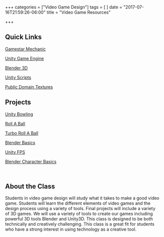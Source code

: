 +++
categories = ["Video Game Design"]
tags = [
]
date = "2017-07-16T21:59:26-06:00"
title = "Video Game Resources"

+++

## Quick Links

[Gamestar Mechanic](https://gamestarmechanic.com/)

[Unity Game Engine](https://unity3d.com/)

[Blender 3D](https://www.blender.org/)

[Unity Scripts](https://drive.google.com/open?id=0B0BVrD_GtJgxbnFVQThMZEx6R1k)

[Public Domain Textures](https://drive.google.com/open?id=0B0BVrD_GtJgxY2xCbmJ1d2lmUGM)



## Projects

[Unity Bowling](https://www.youtube.com/playlist?list=PLTZoMpB5Z4aDjQ-ltxXn54Fww2SKO1t4F)

[Roll A Ball](https://www.youtube.com/watch?v=RFlh8pTf4DU&list=PLX2vGYjWbI0Q-s4_lX0h4i2zbZqlg4OfF)

[Turbo Roll A Ball](https://www.youtube.com/watch?v=qCwdQGcNEU4)

[Blender Basics](https://www.youtube.com/playlist?list=PLTZoMpB5Z4aBBIfh-Y5iDPFtLwdBq0smw)

[Unity FPS](https://www.youtube.com/playlist?list=PLTZoMpB5Z4aBfKSnnjNvkTLYRauTvit-Z)

[Blender Character Basics](https://www.youtube.com/playlist?list=PLTZoMpB5Z4aBiWq2BLQcV_c45lQbL-buk)


&nbsp;

## About the Class

Students in video game design will study what it takes to make a good video game.  Students will learn the different elements of video games and the design process using a variety of tools.  Final projects will include a variety of 3D games.  We will use a variety of tools to create our games including powerful 3D tools Blender and Unity3D.  This class is designed to be both technically and creatively challenging.  This class is a great fit for students who have a strong interest in using technology as a creative tool.  